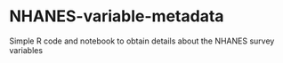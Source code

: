 # NHANES-variable-metadata
Simple R code and notebook to obtain details about the NHANES survey variables
